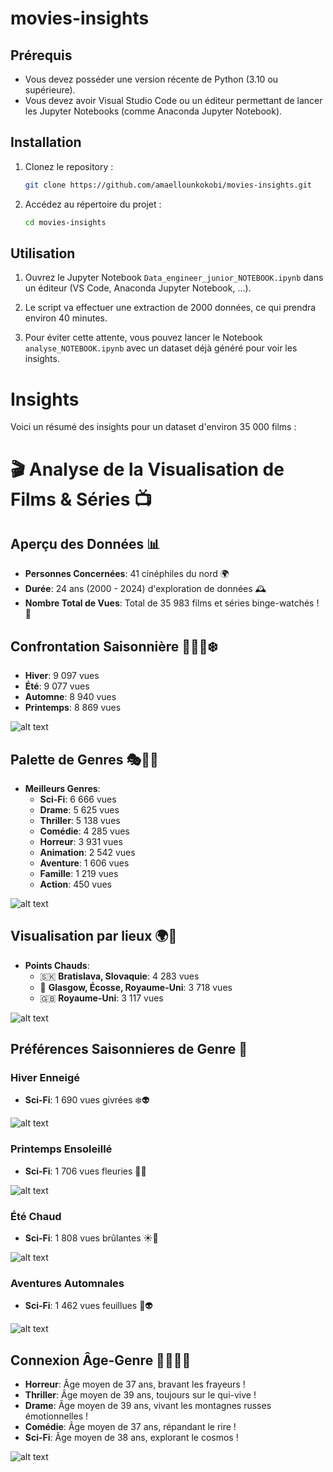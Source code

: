 # movies-insights

## Prérequis

- Vous devez posséder une version récente de Python (3.10 ou supérieure).
- Vous devez avoir Visual Studio Code ou un éditeur permettant de lancer les Jupyter Notebooks (comme Anaconda Jupyter Notebook).

## Installation

1. Clonez le repository :

    ```bash
    git clone https://github.com/amaellounkokobi/movies-insights.git
    ```

2. Accédez au répertoire du projet :

    ```bash
    cd movies-insights
    ```

## Utilisation

1. Ouvrez le Jupyter Notebook `Data_engineer_junior_NOTEBOOK.ipynb` dans un éditeur (VS Code, Anaconda Jupyter Notebook, ...).

2. Le script va effectuer une extraction de 2000 données, ce qui prendra environ 40 minutes.

3. Pour éviter cette attente, vous pouvez lancer le Notebook `analyse_NOTEBOOK.ipynb` avec un dataset déjà généré pour voir les insights.

# Insights 

Voici un résumé des insights pour un dataset d'environ 35 000 films :

# 🎬 Analyse de la Visualisation de Films & Séries 📺

## Aperçu des Données 📊

- **Personnes Concernées**: 41 cinéphiles du nord 🌍
- **Durée**: 24 ans (2000 - 2024) d'exploration de données 🕰️
- **Nombre Total de Vues**: Total de 35 983 films et séries binge-watchés ! 🍿

## Confrontation Saisonnière 🌱🌞🍁❄️

- **Hiver**: 9 097 vues 
- **Été**: 9 077 vues
- **Automne**: 8 940 vues
- **Printemps**: 8 869 vues
  
![alt text](https://github.com/amaellounkokobi/movies-insights/blob/main/plot-images/img1.png?raw=true)
## Palette de Genres 🎭🚀👻

- **Meilleurs Genres**:
  - **Sci-Fi**: 6 666 vues
  - **Drame**: 5 625 vues
  - **Thriller**: 5 138 vues
  - **Comédie**: 4 285 vues
  - **Horreur**: 3 931 vues
  - **Animation**: 2 542 vues
  - **Aventure**: 1 606 vues
  - **Famille**: 1 219 vues
  - **Action**: 450 vues
    
![alt text](https://github.com/amaellounkokobi/movies-insights/blob/main/plot-images/img2.png?raw=true)
## Visualisation par lieux 🌍🎥

- **Points Chauds**:
  - 🇸🇰 **Bratislava, Slovaquie**: 4 283 vues
  - 🏴 **Glasgow, Écosse, Royaume-Uni**: 3 718 vues
  - 🇬🇧 **Royaume-Uni**: 3 117 vues
    
![alt text](https://github.com/amaellounkokobi/movies-insights/blob/main/plot-images/img3.png?raw=true)
## Préférences Saisonnieres de Genre 🌟

### Hiver Enneigé
- **Sci-Fi**: 1 690 vues givrées ❄️👽
  
![alt text](https://github.com/amaellounkokobi/movies-insights/blob/main/plot-images/img4.png?raw=true)
### Printemps Ensoleillé
- **Sci-Fi**: 1 706 vues fleuries 🌸🚀
  
![alt text](https://github.com/amaellounkokobi/movies-insights/blob/main/plot-images/img5.png?raw=true)
### Été Chaud
- **Sci-Fi**: 1 808 vues brûlantes ☀️👾
  
![alt text](https://github.com/amaellounkokobi/movies-insights/blob/main/plot-images/img6.png?raw=true)
### Aventures Automnales
- **Sci-Fi**: 1 462 vues feuillues 🍁👽
  
![alt text](https://github.com/amaellounkokobi/movies-insights/blob/main/plot-images/img7.png?raw=true)
## Connexion Âge-Genre 🧑‍🎤🧟‍♂️

- **Horreur**: Âge moyen de 37 ans, bravant les frayeurs !
- **Thriller**: Âge moyen de 39 ans, toujours sur le qui-vive !
- **Drame**: Âge moyen de 39 ans, vivant les montagnes russes émotionnelles !
- **Comédie**: Âge moyen de 37 ans, répandant le rire !
- **Sci-Fi**: Âge moyen de 38 ans, explorant le cosmos !
  
![alt text](https://github.com/amaellounkokobi/movies-insights/blob/main/plot-images/img8.png?raw=true)

